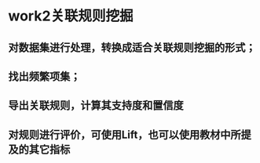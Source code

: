 # work2关联规则挖掘  

## 对数据集进行处理，转换成适合关联规则挖掘的形式；  
## 找出频繁项集；  
## 导出关联规则，计算其支持度和置信度  
## 对规则进行评价，可使用Lift，也可以使用教材中所提及的其它指标  
